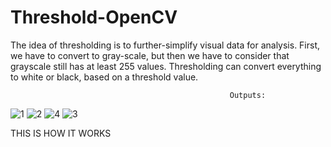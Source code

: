 # Threshold-OpenCV

The idea of thresholding is to further-simplify visual data for analysis. First, we have to convert to gray-scale, but then we have to consider that grayscale still has at least 255 values. 
Thresholding can convert everything to white or black, based on a threshold value.

                                                     Outputs:

![1](https://user-images.githubusercontent.com/25435330/43043053-1f35de8e-8da8-11e8-89ba-cdfc227830d4.PNG)
![2](https://user-images.githubusercontent.com/25435330/43043054-1f757d64-8da8-11e8-8dc6-f52e66fa0dfe.PNG)
![4](https://user-images.githubusercontent.com/25435330/43043056-1fe52bbe-8da8-11e8-918b-23898e6859e9.PNG)
![3](https://user-images.githubusercontent.com/25435330/43043055-1fadd6e6-8da8-11e8-9a30-ac6b7ee03300.PNG)

THIS IS HOW IT WORKS
